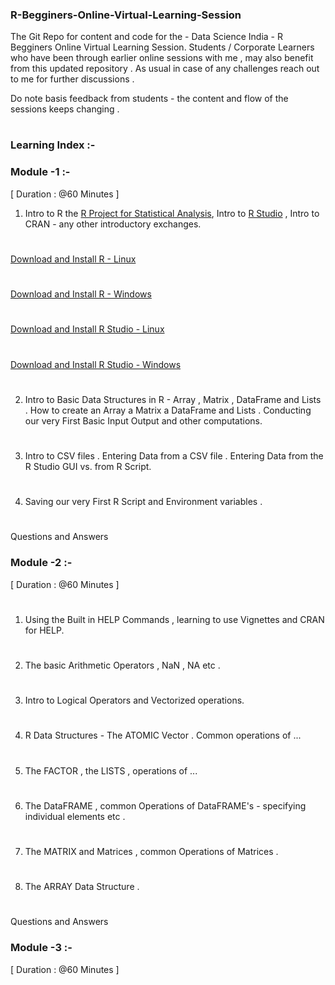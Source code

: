 ### R-Begginers-Online-Virtual-Learning-Session

The Git Repo for content and code for the - Data Science India - R Begginers Online Virtual Learning Session. 
Students / Corporate Learners who have been through earlier online sessions with me , may also benefit from this updated repository . As usual in case of any challenges reach out to me for further discussions . 

Do note basis feedback from students - the content and flow of the sessions keeps changing . 
#


### Learning Index :- 

### Module -1 :- 
[ Duration : @60 Minutes ] 

1. Intro to R the [R Project for Statistical Analysis](https://www.r-project.org/), Intro to [R Studio](https://www.rstudio.com/) , Intro to CRAN - any other introductory exchanges. 
#
[Download and Install R - Linux](https://ftp.iitm.ac.in/cran/bin/linux/)
#
[Download and Install R - Windows](https://ftp.iitm.ac.in/cran/bin/windows/base/R-3.4.1-win.exe)
#
[Download and Install R Studio - Linux](https://download1.rstudio.org/rstudio-1.0.143-amd64.deb)
#
[Download and Install R Studio - Windows](https://download1.rstudio.org/RStudio-1.0.143.exe)

#
2. Intro to Basic Data Structures in R - Array , Matrix , DataFrame and Lists .
   How to create an Array a Matrix a DataFrame and Lists . 
   Conducting our very First Basic Input Output and other computations.
#
3. Intro to CSV files . Entering Data from a CSV file . Entering Data from the R Studio GUI vs. from R Script. 
#
4. Saving our very First R Script and Environment variables .
#
Questions and Answers 


### Module -2 :- 
[ Duration : @60 Minutes ] 
#
#
1. Using the Built in HELP Commands , learning to use Vignettes and CRAN for HELP. 
#
2. The basic Arithmetic Operators , NaN , NA etc .
#
3. Intro to Logical Operators and Vectorized operations. 
#
4. R Data Structures - The ATOMIC Vector . Common operations of ...
#
5. The FACTOR , the LISTS , operations of ...
#
6. The DataFRAME , common Operations of DataFRAME's - specifying individual elements etc . 
#
7. The MATRIX and Matrices , common Operations of Matrices . 
#
8. The ARRAY Data Structure .
#
Questions and Answers 

### Module -3 :- 
[ Duration : @60 Minutes ] 
#
#






